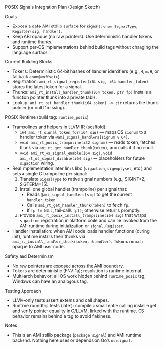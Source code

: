 POSIX Signals Integration Plan (Design Sketch)

Goals
- Expose a safe AMI stdlib surface for signals: `enum SignalType`, `Register(sig, handler)`.
- Keep ABI opaque (no raw pointers). Use deterministic handler tokens and runtime thunks.
- Support per‑OS implementations behind build tags without changing the language surface.

Current Building Blocks
- Tokens: Deterministic 64‑bit hashes of handler identifiers (e.g., `H`, `m.H`, or fallback `anon@<offset>`).
- Registration: `ami_rt_signal_register(i64 sig, i64 handler_token)` stores the latest token for a signal.
- Thunks: `ami_rt_install_handler_thunk(i64 token, ptr fp)` installs a function pointer thunk into a private table.
- Lookup: `ami_rt_get_handler_thunk(i64 token) -> ptr` returns the thunk pointer (or null if missing).

POSIX Runtime (build tag: `runtime_posix`)
- Trampolines and helpers in LLVM IR (scaffold):
  - `i64 ami_rt_signal_token_for(i64 sig)` — maps OS `signum` to a handler token via `@ami_signal_handlers[signum % 64]`.
  - `void ami_rt_posix_trampoline(i32 signum)` — reads token, fetches thunk via `ami_rt_get_handler_thunk(token)`, and calls it if non‑null.
  - `void ami_rt_os_signal_enable(i64 sig)`, `void ami_rt_os_signal_disable(i64 sig)` — placeholders for future `sigaction` wiring.
- Real implementation later links libc (`sigaction`, `sigemptyset`, etc.) and sets a single C trampoline per signal:
  1. Translate `SignalType` to native signal numbers (e.g., SIGINT=2, SIGTERM=15).
  2. Install one global handler (trampoline) per signal that:
     - Reads `@ami_signal_handlers[sig]` to get the current `handler_token`.
     - Calls `ami_rt_get_handler_thunk(token)` to fetch `fp`.
     - If `fp != NULL`, tail‑calls `fp()`; otherwise returns promptly.
  3. Provide `ami_rt_posix_install_trampoline(i64 sig)` that wraps `sigaction` registration in platform code and can be invoked from the AMI runtime during initialization or `signal.Register`.
- Handler installation: when AMI code loads handler functions (during init), runtime installs their thunks via
  `ami_rt_install_handler_thunk(token, &handler)`. Tokens remain opaque to AMI user code.

Safety and Determinism
- No raw pointers are exposed across the AMI boundary.
- Tokens are deterministic (FNV‑1a); resolution is runtime‑internal.
- Multi‑arch behavior: all OS work hidden behind `runtime_posix` tag; Windows can have an analogous tag.

Testing Approach
- LLVM‑only tests assert externs and call shapes.
- Runtime roundtrip tests (later): compile a small entry calling install→get and verify pointer equality in C/LLVM,
  linked with the runtime. OS behavior remains behind a tag to avoid flakiness.

Notes
- This is an AMI stdlib package (`package signal`) and AMI runtime backend. Nothing here uses or depends on Go’s `os/signal`.
